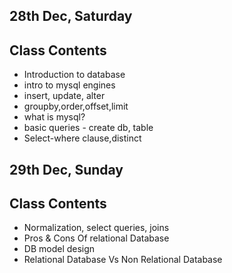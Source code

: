 ## 28th Dec, Saturday

## Class Contents

- Introduction to database
- intro to mysql engines
- insert, update, alter
- groupby,order,offset,limit
- what is mysql?
- basic queries - create db, table
- Select-where clause,distinct

## 29th Dec, Sunday

## Class Contents

- Normalization, select queries, joins
- Pros & Cons Of relational Database
- DB model design
- Relational Database Vs Non Relational Database
